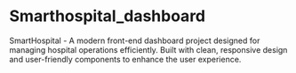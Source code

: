 # Smarthospital_dashboard
SmartHospital - A modern front-end dashboard project designed for managing hospital operations efficiently. Built with clean, responsive design and user-friendly components to enhance the user experience.
